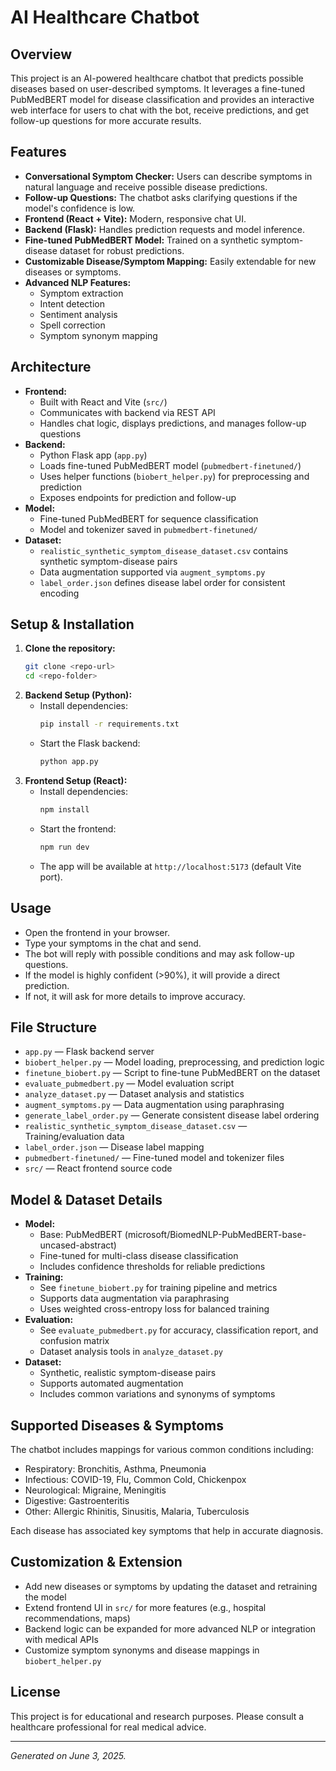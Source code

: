 # AI Healthcare Chatbot

## Overview
This project is an AI-powered healthcare chatbot that predicts possible diseases based on user-described symptoms. It leverages a fine-tuned PubMedBERT model for disease classification and provides an interactive web interface for users to chat with the bot, receive predictions, and get follow-up questions for more accurate results.

## Features
- **Conversational Symptom Checker:** Users can describe symptoms in natural language and receive possible disease predictions.
- **Follow-up Questions:** The chatbot asks clarifying questions if the model's confidence is low.
- **Frontend (React + Vite):** Modern, responsive chat UI.
- **Backend (Flask):** Handles prediction requests and model inference.
- **Fine-tuned PubMedBERT Model:** Trained on a synthetic symptom-disease dataset for robust predictions.
- **Customizable Disease/Symptom Mapping:** Easily extendable for new diseases or symptoms.
- **Advanced NLP Features:**
  - Symptom extraction
  - Intent detection
  - Sentiment analysis
  - Spell correction
  - Symptom synonym mapping

## Architecture
- **Frontend:**
  - Built with React and Vite (`src/`)
  - Communicates with backend via REST API
  - Handles chat logic, displays predictions, and manages follow-up questions
- **Backend:**
  - Python Flask app (`app.py`)
  - Loads fine-tuned PubMedBERT model (`pubmedbert-finetuned/`)
  - Uses helper functions (`biobert_helper.py`) for preprocessing and prediction
  - Exposes endpoints for prediction and follow-up
- **Model:**
  - Fine-tuned PubMedBERT for sequence classification
  - Model and tokenizer saved in `pubmedbert-finetuned/`
- **Dataset:**
  - `realistic_synthetic_symptom_disease_dataset.csv` contains synthetic symptom-disease pairs
  - Data augmentation supported via `augment_symptoms.py`
  - `label_order.json` defines disease label order for consistent encoding

## Setup & Installation
1. **Clone the repository:**
   ```sh
   git clone <repo-url>
   cd <repo-folder>
   ```
2. **Backend Setup (Python):**
   - Install dependencies:
     ```sh
     pip install -r requirements.txt
     ```
   - Start the Flask backend:
     ```sh
     python app.py
     ```
3. **Frontend Setup (React):**
   - Install dependencies:
     ```sh
     npm install
     ```
   - Start the frontend:
     ```sh
     npm run dev
     ```
   - The app will be available at `http://localhost:5173` (default Vite port).

## Usage
- Open the frontend in your browser.
- Type your symptoms in the chat and send.
- The bot will reply with possible conditions and may ask follow-up questions.
- If the model is highly confident (>90%), it will provide a direct prediction.
- If not, it will ask for more details to improve accuracy.

## File Structure
- `app.py` — Flask backend server
- `biobert_helper.py` — Model loading, preprocessing, and prediction logic
- `finetune_biobert.py` — Script to fine-tune PubMedBERT on the dataset
- `evaluate_pubmedbert.py` — Model evaluation script
- `analyze_dataset.py` — Dataset analysis and statistics
- `augment_symptoms.py` — Data augmentation using paraphrasing
- `generate_label_order.py` — Generate consistent disease label ordering
- `realistic_synthetic_symptom_disease_dataset.csv` — Training/evaluation data
- `label_order.json` — Disease label mapping
- `pubmedbert-finetuned/` — Fine-tuned model and tokenizer files
- `src/` — React frontend source code

## Model & Dataset Details
- **Model:** 
  - Base: PubMedBERT (microsoft/BiomedNLP-PubMedBERT-base-uncased-abstract)
  - Fine-tuned for multi-class disease classification
  - Includes confidence thresholds for reliable predictions
- **Training:** 
  - See `finetune_biobert.py` for training pipeline and metrics
  - Supports data augmentation via paraphrasing
  - Uses weighted cross-entropy loss for balanced training
- **Evaluation:** 
  - See `evaluate_pubmedbert.py` for accuracy, classification report, and confusion matrix
  - Dataset analysis tools in `analyze_dataset.py`
- **Dataset:** 
  - Synthetic, realistic symptom-disease pairs
  - Supports automated augmentation
  - Includes common variations and synonyms of symptoms

## Supported Diseases & Symptoms
The chatbot includes mappings for various common conditions including:
- Respiratory: Bronchitis, Asthma, Pneumonia
- Infectious: COVID-19, Flu, Common Cold, Chickenpox
- Neurological: Migraine, Meningitis
- Digestive: Gastroenteritis
- Other: Allergic Rhinitis, Sinusitis, Malaria, Tuberculosis

Each disease has associated key symptoms that help in accurate diagnosis.

## Customization & Extension
- Add new diseases or symptoms by updating the dataset and retraining the model
- Extend frontend UI in `src/` for more features (e.g., hospital recommendations, maps)
- Backend logic can be expanded for more advanced NLP or integration with medical APIs
- Customize symptom synonyms and disease mappings in `biobert_helper.py`

## License
This project is for educational and research purposes. Please consult a healthcare professional for real medical advice.

---

*Generated on June 3, 2025.*

